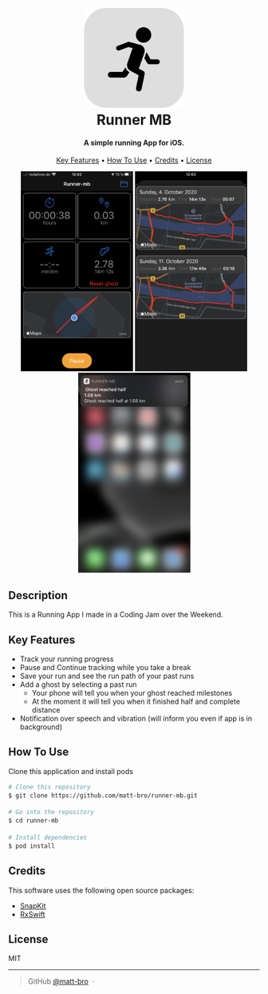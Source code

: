 <h1 align="center">
  <br>
  <img src="https://raw.githubusercontent.com/matt-bro/runner-mb/master/assets/runner-up-icon-rounded.png" alt="Markdownify" width="200">
  <br>
  Runner MB
  <br>
</h1>

<h4 align="center"> A simple running App for iOS.</h4>

<p align="center">
  <a href="#key-features">Key Features</a> •
  <a href="#how-to-use">How To Use</a> •
  <a href="#credits">Credits</a> •
  <a href="#license">License</a>
</p>
<p align="center">
<img src="https://raw.githubusercontent.com/matt-bro/runner-mb/master/assets/screenshot-1.png" width="225" height="400">
<img src="https://raw.githubusercontent.com/matt-bro/runner-mb/master/assets/screenshot-2.png" width="225" height="400">
<img src="https://raw.githubusercontent.com/matt-bro/runner-mb/master/assets/screenshot-3.png" width="225" height="400">
</p>

## Description

This is a Running App I made in a Coding Jam over the Weekend.

## Key Features

* Track your running progress
* Pause and Continue tracking while you take a break
* Save your run and see the run path of your past runs  
* Add a ghost by selecting a past run
  - Your phone will tell you when your ghost reached milestones
  - At the moment it will tell you when it finished half and complete distance
* Notification over speech and vibration (will inform you even if app is in background)

## How To Use

Clone this application and install pods

```bash
# Clone this repository
$ git clone https://github.com/matt-bro/runner-mb.git

# Go into the repository
$ cd runner-mb

# Install dependencies
$ pod install

```

## Credits

This software uses the following open source packages:

- [SnapKit](https://github.com/SnapKit/SnapKit)
- [RxSwift](https://github.com/ReactiveX/RxSwift)

## License

MIT

---

> GitHub [@matt-bro](https://github.com/matt-bro) &nbsp;&middot;&nbsp;
